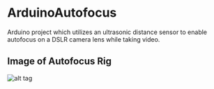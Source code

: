 # ArduinoAutofocus
Arduino project which utilizes an ultrasonic distance sensor to enable autofocus on a DSLR camera lens while taking video.

## Image of Autofocus Rig
![alt tag](http://i.imgur.com/FcfJ49w.jpg)
